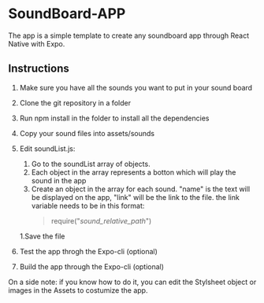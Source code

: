 # SoundBoard-APP
The app is a simple template to create any soundboard app through React Native with Expo.

## Instructions
1. Make sure you have all the sounds you want to put in your sound board
1. Clone the git repository in a folder
1. Run npm install in the folder to install all the dependencies
1. Copy your sound files into assets/sounds
1. Edit soundList.js:
    1. Go to the soundList array of objects.
    1. Each object in the array represents a botton which will play the sound in the app
    1. Create an object in the array for each sound. "name" is the text will be displayed on the app, "link" will be the link to the file.
        the link variable needs to be in this format: 
        >require("_sound_relative_path_")
        
    1.Save the file
1. Test the app throgh the Expo-cli (optional)
1. Build the app through the Expo-cli (optional)

On a side note: if you know how to do it, you can edit the Stylsheet object or images in the Assets to costumize the app.
